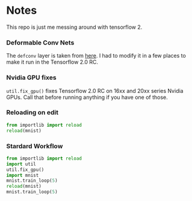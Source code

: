 # Notes

This repo is just me messing around with tensorflow 2.

### Deformable Conv Nets

The `defconv` layer is taken from [here](https://github.com/DHZS/tf-deformable-conv-layer/blob/adf3b64e343e43da1c32d88a1d0cc05763b7d41a/nets/deformable_conv_layer.py). I had to modify it in a few places to make it run in the Tensorflow 2.0 RC.

### Nvidia GPU fixes

`util.fix_gpu()` fixes Tensorflow 2.0 RC on 16xx and 20xx series Nvidia GPUs. Call that before running anything if you have one of those.

### Reloading on edit

```python
from importlib import reload
reload(mnist)
```

### Stardard Workflow

```python
from importlib import reload
import util
util.fix_gpu()
import mnist
mnist.train_loop(5)
reload(mnist)
mnist.train_loop(5)
```
